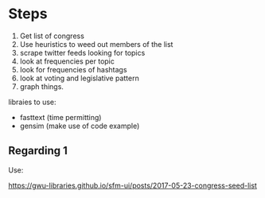 # Steps

1. Get list of congress
2. Use heuristics to weed out members of the list
3. scrape twitter feeds looking for topics
4. look at frequencies per topic
5. look for frequencies of hashtags
6. look at voting and legislative pattern
7. graph things.

libraies to use:

* fasttext (time permitting)
* gensim (make use of code example)

## Regarding 1

Use:

https://gwu-libraries.github.io/sfm-ui/posts/2017-05-23-congress-seed-list

